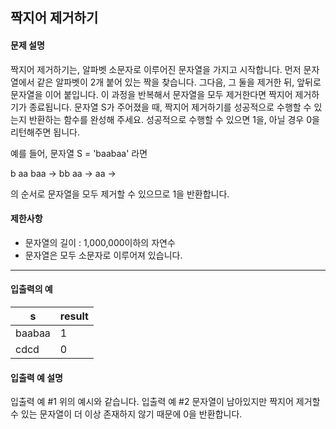 ## 짝지어 제거하기

#### 문제 설명

짝지어 제거하기는, 알파벳 소문자로 이루어진 문자열을 가지고 시작합니다.
먼저 문자열에서 같은 알파벳이 2개 붙어 있는 짝을 찾습니다. 그다음, 그 둘을 제거한 뒤, 앞뒤로 문자열을 이어 붙입니다.
이 과정을 반복해서 문자열을 모두 제거한다면 짝지어 제거하기가 종료됩니다.
문자열 S가 주어졌을 때, 짝지어 제거하기를 성공적으로 수행할 수 있는지 반환하는 함수를 완성해 주세요.
성공적으로 수행할 수 있으면 1을, 아닐 경우 0을 리턴해주면 됩니다.

예를 들어, 문자열 S = 'baabaa' 라면

b aa baa -> bb aa -> aa ->

의 순서로 문자열을 모두 제거할 수 있으므로 1을 반환합니다.

#### 제한사항
- 문자열의 길이 : 1,000,000이하의 자연수
- 문자열은 모두 소문자로 이루어져 있습니다.

---

#### 입출력의 예
|s|result|
|---|---|
|baabaa|1|
|cdcd|0|

#### 입출력 예 설명
입출력 예 #1
위의 예시와 같습니다.
입출력 예 #2
문자열이 남아있지만 짝지어 제거할 수 있는 문자열이 더 이상 존재하지 않기 때문에 0을 반환합니다.
